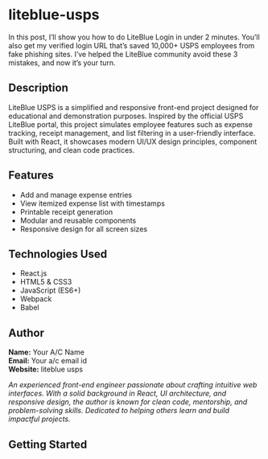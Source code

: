 # liteblue-usps
In this post, I’ll show you how to do LiteBlue Login in under 2 minutes. You’ll also get my verified login URL that’s saved 10,000+ USPS employees from fake phishing sites. I’ve helped the LiteBlue community avoid these 3 mistakes, and now it’s your turn.
## Description
LiteBlue USPS is a simplified and responsive front-end project designed for educational and demonstration purposes. Inspired by the official USPS LiteBlue portal, this project simulates employee features such as expense tracking, receipt management, and list filtering in a user-friendly interface. Built with React, it showcases modern UI/UX design principles, component structuring, and clean code practices.

## Features
- Add and manage expense entries
- View itemized expense list with timestamps
- Printable receipt generation
- Modular and reusable components
- Responsive design for all screen sizes

## Technologies Used
- React.js
- HTML5 & CSS3
- JavaScript (ES6+)
- Webpack
- Babel

## Author
**Name:** Your A/C Name  
**Email:** Your a/c email id  
**Website:** liteblue usps  

*An experienced front-end engineer passionate about crafting intuitive web interfaces. With a solid background in React, UI architecture, and responsive design, the author is known for clean code, mentorship, and problem-solving skills. Dedicated to helping others learn and build impactful projects.*

## Getting Started
